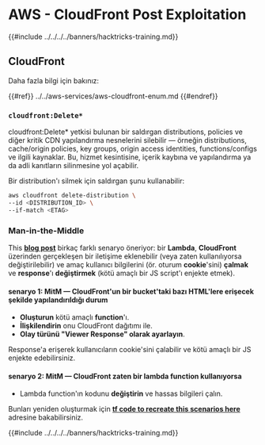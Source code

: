 # AWS - CloudFront Post Exploitation

{{#include ../../../../banners/hacktricks-training.md}}

## CloudFront

Daha fazla bilgi için bakınız:

{{#ref}}
../../aws-services/aws-cloudfront-enum.md
{{#endref}}

### `cloudfront:Delete*`
cloudfront:Delete* yetkisi bulunan bir saldırgan distributions, policies ve diğer kritik CDN yapılandırma nesnelerini silebilir — örneğin distributions, cache/origin policies, key groups, origin access identities, functions/configs ve ilgili kaynaklar. Bu, hizmet kesintisine, içerik kaybına ve yapılandırma ya da adli kanıtların silinmesine yol açabilir.

Bir distribution'ı silmek için saldırgan şunu kullanabilir:
```bash
aws cloudfront delete-distribution \
--id <DISTRIBUTION_ID> \
--if-match <ETAG>
```
### Man-in-the-Middle

This [**blog post**](https://medium.com/@adan.alvarez/how-attackers-can-misuse-aws-cloudfront-access-to-make-it-rain-cookies-acf9ce87541c) birkaç farklı senaryo öneriyor: bir **Lambda**, **CloudFront** üzerinden gerçekleşen bir iletişime eklenebilir (veya zaten kullanılıyorsa değiştirilebilir) ve amaç kullanıcı bilgilerini (ör. oturum **cookie**'sini) **çalmak** ve **response**'ı **değiştirmek** (kötü amaçlı bir JS script'ı enjekte etmek).

#### senaryo 1: MitM — CloudFront'un bir bucket'taki bazı HTML'lere erişecek şekilde yapılandırıldığı durum

- **Oluşturun** kötü amaçlı **function**'ı.
- **İlişkilendirin** onu CloudFront dağıtımı ile.
- **Olay türünü "Viewer Response" olarak ayarlayın**.

Response'a erişerek kullanıcıların cookie'sini çalabilir ve kötü amaçlı bir JS enjekte edebilirsiniz.

#### senaryo 2: MitM — CloudFront zaten bir lambda function kullanıyorsa

- Lambda function'ın kodunu **değiştirin** ve hassas bilgileri çalın.

Bunları yeniden oluşturmak için [**tf code to recreate this scenarios here**](https://github.com/adanalvarez/AWS-Attack-Scenarios/tree/main) adresine bakabilirsiniz.

{{#include ../../../../banners/hacktricks-training.md}}
